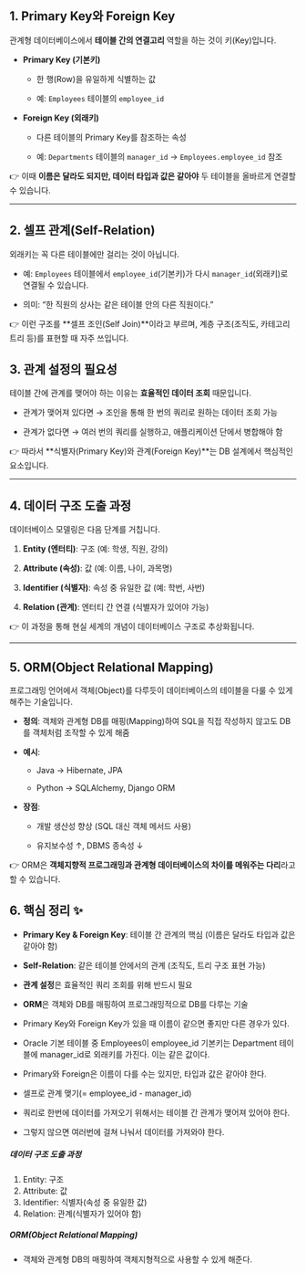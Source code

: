 
## 1. Primary Key와 Foreign Key

관계형 데이터베이스에서 **테이블 간의 연결고리** 역할을 하는 것이 키(Key)입니다.

- **Primary Key (기본키)**
    
    - 한 행(Row)을 유일하게 식별하는 값
        
    - 예: `Employees` 테이블의 `employee_id`
        
- **Foreign Key (외래키)**
    
    - 다른 테이블의 Primary Key를 참조하는 속성
        
    - 예: `Departments` 테이블의 `manager_id` → `Employees.employee_id` 참조
        

👉 이때 **이름은 달라도 되지만, 데이터 타입과 값은 같아야** 두 테이블을 올바르게 연결할 수 있습니다.

---

## 2. 셀프 관계(Self-Relation)

외래키는 꼭 다른 테이블에만 걸리는 것이 아닙니다.

- 예: `Employees` 테이블에서 `employee_id`(기본키)가 다시 `manager_id`(외래키)로 연결될 수 있습니다.
    
- 의미: “한 직원의 상사는 같은 테이블 안의 다른 직원이다.”
    

👉 이런 구조를 **셀프 조인(Self Join)**이라고 부르며, 계층 구조(조직도, 카테고리 트리 등)를 표현할 때 자주 쓰입니다.

## 3. 관계 설정의 필요성

테이블 간에 관계를 맺어야 하는 이유는 **효율적인 데이터 조회** 때문입니다.

- 관계가 맺어져 있다면 → 조인을 통해 한 번의 쿼리로 원하는 데이터 조회 가능
    
- 관계가 없다면 → 여러 번의 쿼리를 실행하고, 애플리케이션 단에서 병합해야 함
    

👉 따라서 **식별자(Primary Key)와 관계(Foreign Key)**는 DB 설계에서 핵심적인 요소입니다.

---

## 4. 데이터 구조 도출 과정

데이터베이스 모델링은 다음 단계를 거칩니다.

1. **Entity (엔터티)**: 구조 (예: 학생, 직원, 강의)
    
2. **Attribute (속성)**: 값 (예: 이름, 나이, 과목명)
    
3. **Identifier (식별자)**: 속성 중 유일한 값 (예: 학번, 사번)
    
4. **Relation (관계)**: 엔터티 간 연결 (식별자가 있어야 가능)
    

👉 이 과정을 통해 현실 세계의 개념이 데이터베이스 구조로 추상화됩니다.

---

## 5. ORM(Object Relational Mapping)

프로그래밍 언어에서 객체(Object)를 다루듯이 데이터베이스의 테이블을 다룰 수 있게 해주는 기술입니다.

- **정의**: 객체와 관계형 DB를 매핑(Mapping)하여 SQL을 직접 작성하지 않고도 DB를 객체처럼 조작할 수 있게 해줌
    
- **예시**:
    
    - Java → Hibernate, JPA
        
    - Python → SQLAlchemy, Django ORM
        
- **장점**:
    
    - 개발 생산성 향상 (SQL 대신 객체 메서드 사용)
        
    - 유지보수성 ↑, DBMS 종속성 ↓
        

👉 ORM은 **객체지향적 프로그래밍과 관계형 데이터베이스의 차이를 메워주는 다리**라고 할 수 있습니다.


## 6. 핵심 정리 ✨

- **Primary Key & Foreign Key**: 테이블 간 관계의 핵심 (이름은 달라도 타입과 값은 같아야 함)
    
- **Self-Relation**: 같은 테이블 안에서의 관계 (조직도, 트리 구조 표현 가능)
    
- **관계 설정**은 효율적인 쿼리 조회를 위해 반드시 필요
    
- **ORM**은 객체와 DB를 매핑하여 프로그래밍적으로 DB를 다루는 기술


- Primary Key와 Foreign Key가 있을 때 이름이 같으면 좋지만 다른 경우가 있다.
- Oracle 기본 테이블 중 Employees이 employee_id 기본키는 Department 테이블에 manager_id로 외래키를 가진다. 이는 같은 값이다.
- Primary와 Foreign은 이름이 다를 수는 있지만, 타입과 값은 같아야 한다.
- 셀프로 관계 맺기(= employee_id - manager_id)
- 쿼리로 한번에 데이터를 가져오기 위해서는 테이블 간 관계가 맺어져 있어야 한다.
- 그렇지 않으면 여러번에 걸쳐 나눠서 데이터를 가져와야 한다.
##### 데이터 구조 도출 과정
1. Entity: 구조
2. Attribute: 값
3. Identifier: 식별자(속성 중 유일한 값)
4. Relation: 관계(식별자가 있어야 함)
##### ORM(Object Relational Mapping)
- 객체와 관계형 DB의 매핑하여 객체지형적으로 사용할 수 있게 해준다. 
